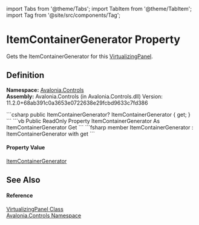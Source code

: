 import Tabs from '@theme/Tabs'; 
import TabItem from '@theme/TabItem'; 
import Tag from '@site/src/components/Tag'; 

# ItemContainerGenerator Property


Gets the ItemContainerGenerator for this <a href="T_Avalonia_Controls_VirtualizingPanel">VirtualizingPanel</a>.



## Definition
**Namespace:** <a href="N_Avalonia_Controls">Avalonia.Controls</a>  
**Assembly:** Avalonia.Controls (in Avalonia.Controls.dll) Version: 11.2.0+68ab391c0a3653e0722638e29fcbd9633c7fd386

<Tabs groupId="api-code-preview">
<TabItem value="csharp" label="C#">
```csharp
public ItemContainerGenerator? ItemContainerGenerator { get; }
```
</TabItem>
<TabItem value="vb" label="VB">
```vb
Public ReadOnly Property ItemContainerGenerator As ItemContainerGenerator
	Get
```
</TabItem>
<TabItem value="fsharp" label="F#">
```fsharp
member ItemContainerGenerator : ItemContainerGenerator with get
```
</TabItem>
</Tabs>



#### Property Value
<a href="T_Avalonia_Controls_Generators_ItemContainerGenerator">ItemContainerGenerator</a>

## See Also


#### Reference
<a href="T_Avalonia_Controls_VirtualizingPanel">VirtualizingPanel Class</a>  
<a href="N_Avalonia_Controls">Avalonia.Controls Namespace</a>  
